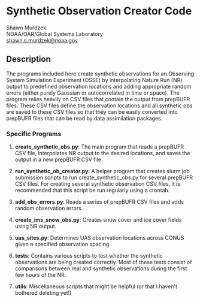 
# Synthetic Observation Creator Code

Shawn Murdzek  
NOAA/OAR/Global Systems Laboratory  
shawn.s.murdzek@noaa.gov

## Description

The programs included here create synthetic observations for an Observing System Simulation Experiment (OSSE) by interpolating Nature Run (NR) output to predefined observation locations and adding appropriate random errors (either purely Gaussian or autocorrelated in time or space). The program relies heavily on CSV files that contain the output from prepBUFR files. These CSV files define the observation locations and all synthetic obs are saved to these CSV files so that they can be easily converted into prepBUFR files that can be read by data assimilation packages.

### Specific Programs

1. **create\_synthetic\_obs.py**: The main program that reads a prepBUFR CSV file, interpolates NR output to the desired locations, and saves the output in a new prepBUFR CSV file. 

2. **run\_synthetic\_ob\_creator.py**: A helper program that creates slurm job submission scripts to run create\_synthetic\_obs.py for several prepBUFR CSV files. For creating several synthetic observation CSV files, it is recommended that this script be run regularly using a crontab.

3. **add\_obs\_errors.py**: Reads a series of prepBUFR CSV files and adds random observation errors.

4. **create\_ims\_snow\_obs.py**: Creates snow cover and ice cover fields using NR output.

5. **uas\_sites.py**: Determines UAS observation locations across CONUS given a specified observation spacing.

6. **tests**: Contains various scripts to test whether the synthetic observations are being created correctly. Most of these tests consist of comparisons between real and synthetic observations during the first few hours of the NR.

7. **utils**: Miscellaneous scripts that might be helpful (or that I haven't bothered deleting yet!)
